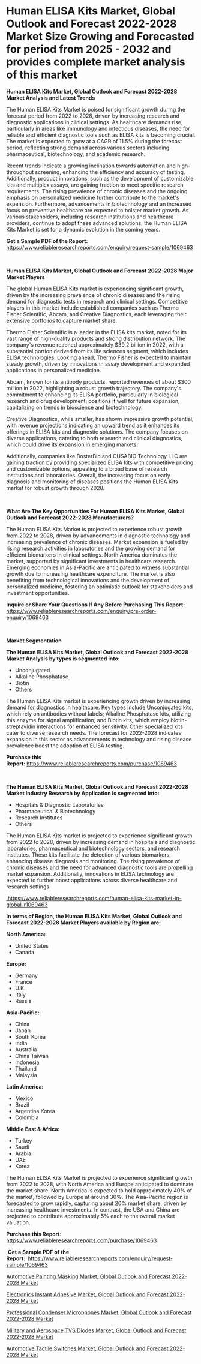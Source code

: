 <p><h1>Human ELISA Kits Market, Global Outlook and Forecast 2022-2028 Market Size Growing and Forecasted for period from 2025 - 2032 and provides complete market analysis of this market</h1></p><p><strong>Human ELISA Kits Market, Global Outlook and Forecast 2022-2028 Market Analysis and Latest Trends</strong></p>
<p><p>The Human ELISA Kits Market is poised for significant growth during the forecast period from 2022 to 2028, driven by increasing research and diagnostic applications in clinical settings. As healthcare demands rise, particularly in areas like immunology and infectious diseases, the need for reliable and efficient diagnostic tools such as ELISA kits is becoming crucial. The market is expected to grow at a CAGR of 11.5% during the forecast period, reflecting strong demand across various sectors including pharmaceutical, biotechnology, and academic research.</p><p>Recent trends indicate a growing inclination towards automation and high-throughput screening, enhancing the efficiency and accuracy of testing. Additionally, product innovations, such as the development of customizable kits and multiplex assays, are gaining traction to meet specific research requirements. The rising prevalence of chronic diseases and the ongoing emphasis on personalized medicine further contribute to the market's expansion. Furthermore, advancements in biotechnology and an increased focus on preventive healthcare are expected to bolster market growth. As various stakeholders, including research institutions and healthcare providers, continue to adopt these advanced solutions, the Human ELISA Kits Market is set for a dynamic evolution in the coming years.</p></p>
<p><strong>Get a Sample PDF of the Report:&nbsp;</strong> <a href="https://www.reliableresearchreports.com/enquiry/request-sample/1069463?utm_campaign=16&utm_medium=2&utm_source=Github&utm_content=ia&utm_term=21032025&utm_id=human-elisa-kits-market-global-outlook-and-forecast-2022-2028">https://www.reliableresearchreports.com/enquiry/request-sample/1069463</a></p>
<p>&nbsp;</p>
<p><strong>Human ELISA Kits Market, Global Outlook and Forecast 2022-2028 Major Market Players</strong></p>
<p><p>The global Human ELISA Kits market is experiencing significant growth, driven by the increasing prevalence of chronic diseases and the rising demand for diagnostic tests in research and clinical settings. Competitive players in this market include established companies such as Thermo Fisher Scientific, Abcam, and Creative Diagnostics, each leveraging their extensive portfolios to capture market share.</p><p>Thermo Fisher Scientific is a leader in the ELISA kits market, noted for its vast range of high-quality products and strong distribution network. The company's revenue reached approximately $39.2 billion in 2022, with a substantial portion derived from its life sciences segment, which includes ELISA technologies. Looking ahead, Thermo Fisher is expected to maintain steady growth, driven by innovations in assay development and expanded applications in personalized medicine.</p><p>Abcam, known for its antibody products, reported revenues of about $300 million in 2022, highlighting a robust growth trajectory. The company's commitment to enhancing its ELISA portfolio, particularly in biological research and drug development, positions it well for future expansion, capitalizing on trends in bioscience and biotechnology.</p><p>Creative Diagnostics, while smaller, has shown impressive growth potential, with revenue projections indicating an upward trend as it enhances its offerings in ELISA kits and diagnostic solutions. The company focuses on diverse applications, catering to both research and clinical diagnostics, which could drive its expansion in emerging markets.</p><p>Additionally, companies like BosterBio and CUSABIO Technology LLC are gaining traction by providing specialized ELISA kits with competitive pricing and customizable options, appealing to a broad base of research institutions and laboratories. Overall, the increasing focus on early diagnosis and monitoring of diseases positions the Human ELISA Kits market for robust growth through 2028.</p></p>
<p>&nbsp;</p>
<p><strong>What Are The Key Opportunities For Human ELISA Kits Market, Global Outlook and Forecast 2022-2028 Manufacturers?</strong></p>
<p><p>The Human ELISA Kits Market is projected to experience robust growth from 2022 to 2028, driven by advancements in diagnostic technology and increasing prevalence of chronic diseases. Market expansion is fueled by rising research activities in laboratories and the growing demand for efficient biomarkers in clinical settings. North America dominates the market, supported by significant investments in healthcare research. Emerging economies in Asia-Pacific are anticipated to witness substantial growth due to increasing healthcare expenditure. The market is also benefiting from technological innovations and the development of personalized medicine, fostering an optimistic outlook for stakeholders and investment opportunities.</p></p>
<p><strong>Inquire or Share Your Questions If Any Before Purchasing This Report:</strong> <a href="https://www.reliableresearchreports.com/enquiry/pre-order-enquiry/1069463?utm_campaign=16&utm_medium=2&utm_source=Github&utm_content=ia&utm_term=21032025&utm_id=human-elisa-kits-market-global-outlook-and-forecast-2022-2028">https://www.reliableresearchreports.com/enquiry/pre-order-enquiry/1069463</a></p>
<p>&nbsp;</p>
<p><strong>Market Segmentation</strong></p>
<p><strong>The Human ELISA Kits Market, Global Outlook and Forecast 2022-2028 Market Analysis by types is segmented into:</strong></p>
<p><ul><li>Unconjugated</li><li>Alkaline Phosphatase</li><li>Biotin</li><li>Others</li></ul></p>
<p><p>The Human ELISA Kits market is experiencing growth driven by increasing demand for diagnostics in healthcare. Key types include Unconjugated kits, which rely on antibodies without labels; Alkaline Phosphatase kits, utilizing this enzyme for signal amplification; and Biotin kits, which employ biotin-streptavidin interactions for enhanced sensitivity. Other specialized kits cater to diverse research needs. The forecast for 2022-2028 indicates expansion in this sector as advancements in technology and rising disease prevalence boost the adoption of ELISA testing.</p></p>
<p><strong>Purchase this Report:&nbsp;</strong><a href="https://www.reliableresearchreports.com/purchase/1069463?utm_campaign=16&utm_medium=2&utm_source=Github&utm_content=ia&utm_term=21032025&utm_id=human-elisa-kits-market-global-outlook-and-forecast-2022-2028">https://www.reliableresearchreports.com/purchase/1069463</a></p>
<p>&nbsp;</p>
<p><strong>The Human ELISA Kits Market, Global Outlook and Forecast 2022-2028 Market Industry Research by Application is segmented into:</strong></p>
<p><ul><li>Hospitals & Diagnostic Laboratories</li><li>Pharmaceutical & Biotechnology</li><li>Research Institutes</li><li>Others</li></ul></p>
<p><p>The Human ELISA Kits market is projected to experience significant growth from 2022 to 2028, driven by increasing demand in hospitals and diagnostic laboratories, pharmaceutical and biotechnology sectors, and research institutes. These kits facilitate the detection of various biomarkers, enhancing disease diagnosis and monitoring. The rising prevalence of chronic diseases and the need for advanced diagnostic tools are propelling market expansion. Additionally, innovations in ELISA technology are expected to further boost applications across diverse healthcare and research settings.</p></p>
<p><a href="https://www.reliableresearchreports.com/human-elisa-kits-market-in-global-r1069463?utm_campaign=16&utm_medium=2&utm_source=Github&utm_content=ia&utm_term=21032025&utm_id=human-elisa-kits-market-global-outlook-and-forecast-2022-2028">&nbsp;https://www.reliableresearchreports.com/human-elisa-kits-market-in-global-r1069463</a></p>
<p><strong>In terms of Region, the Human ELISA Kits Market, Global Outlook and Forecast 2022-2028 Market Players available by Region are:</strong></p>
<p>
    <p> <strong> North America: </strong>
        <ul>
            <li>United States</li>
            <li>Canada</li>
        </ul>
        </p> 
    <p> <strong> Europe: </strong>
        <ul>
            <li>Germany</li>
            <li>France</li>
            <li>U.K.</li>
            <li>Italy</li>
            <li>Russia</li>
        </ul>
        </p> 
    <p> <strong> Asia-Pacific: </strong>
        <ul>
            <li>China</li>
            <li>Japan</li>
            <li>South Korea</li>
            <li>India</li>
            <li>Australia</li>
            <li>China Taiwan</li>
            <li>Indonesia</li>
            <li>Thailand</li>
            <li>Malaysia</li>
        </ul>
        </p> 
    <p> <strong> Latin America: </strong>
        <ul>
            <li>Mexico</li>
            <li>Brazil</li>
            <li>Argentina Korea</li>
            <li>Colombia</li>
        </ul>
        </p> 
    <p> <strong> Middle East & Africa: </strong>
        <ul>
            <li>Turkey</li>
            <li>Saudi</li>
            <li>Arabia</li>
            <li>UAE</li>
            <li>Korea</li>
        </ul>
    </p>
    </p>
<p><p>The Human ELISA Kits Market is projected to experience significant growth from 2022 to 2028, with North America and Europe anticipated to dominate the market share. North America is expected to hold approximately 40% of the market, followed by Europe at around 30%. The Asia-Pacific region is forecasted to grow rapidly, capturing about 20% market share, driven by increasing healthcare investments. In contrast, the USA and China are projected to contribute approximately 5% each to the overall market valuation.</p></p>
<p><strong>Purchase this Report: </strong><a href="https://www.reliableresearchreports.com/purchase/1069463?utm_campaign=16&utm_medium=2&utm_source=Github&utm_content=ia&utm_term=21032025&utm_id=human-elisa-kits-market-global-outlook-and-forecast-2022-2028">https://www.reliableresearchreports.com/purchase/1069463</a></p>
<p>&nbsp;<strong>Get a Sample PDF of the Report:&nbsp;&nbsp;</strong><a href="https://www.reliableresearchreports.com/enquiry/request-sample/1069463?utm_campaign=16&utm_medium=2&utm_source=Github&utm_content=ia&utm_term=21032025&utm_id=human-elisa-kits-market-global-outlook-and-forecast-2022-2028">https://www.reliableresearchreports.com/enquiry/request-sample/1069463</a></p>
<p><strong></strong></p>
<p><p><a href="https://github.com/lelkohydesyj/Market-Research-Report-List-1/blob/main/automotive-painting-masking-market-global-outlook-and-forecast-2022-2028-market.md?utm_campaign=16&utm_medium=2&utm_source=Github&utm_content=ia&utm_term=21032025&utm_id=human-elisa-kits-market-global-outlook-and-forecast-2022-2028">Automotive Painting Masking Market, Global Outlook and Forecast 2022-2028 Market</a></p><p><a href="https://github.com/thanenegenqa/Market-Research-Report-List-1/blob/main/electronics-instant-adhesive-market-global-outlook-and-forecast-2022-2028-market.md?utm_campaign=16&utm_medium=2&utm_source=Github&utm_content=ia&utm_term=21032025&utm_id=human-elisa-kits-market-global-outlook-and-forecast-2022-2028">Electronics Instant Adhesive Market, Global Outlook and Forecast 2022-2028 Market</a></p><p><a href="https://github.com/cezilfinerv9/Market-Research-Report-List-1/blob/main/professional-condenser-microphones-market-global-outlook-and-forecast-2022-2028-market.md?utm_campaign=16&utm_medium=2&utm_source=Github&utm_content=ia&utm_term=21032025&utm_id=human-elisa-kits-market-global-outlook-and-forecast-2022-2028">Professional Condenser Microphones Market, Global Outlook and Forecast 2022-2028 Market</a></p><p><a href="https://github.com/cachaskluwe/Market-Research-Report-List-1/blob/main/military-and-aerospace-tvs-diodes-market-global-outlook-and-forecast-2022-2028-market.md?utm_campaign=16&utm_medium=2&utm_source=Github&utm_content=ia&utm_term=21032025&utm_id=human-elisa-kits-market-global-outlook-and-forecast-2022-2028">Military and Aerospace TVS Diodes Market, Global Outlook and Forecast 2022-2028 Market</a></p><p><a href="https://github.com/jenevycachat/Market-Research-Report-List-1/blob/main/automotive-tactile-switches-market-global-outlook-and-forecast-2022-2028-market.md?utm_campaign=16&utm_medium=2&utm_source=Github&utm_content=ia&utm_term=21032025&utm_id=human-elisa-kits-market-global-outlook-and-forecast-2022-2028">Automotive Tactile Switches Market, Global Outlook and Forecast 2022-2028 Market</a></p></p>